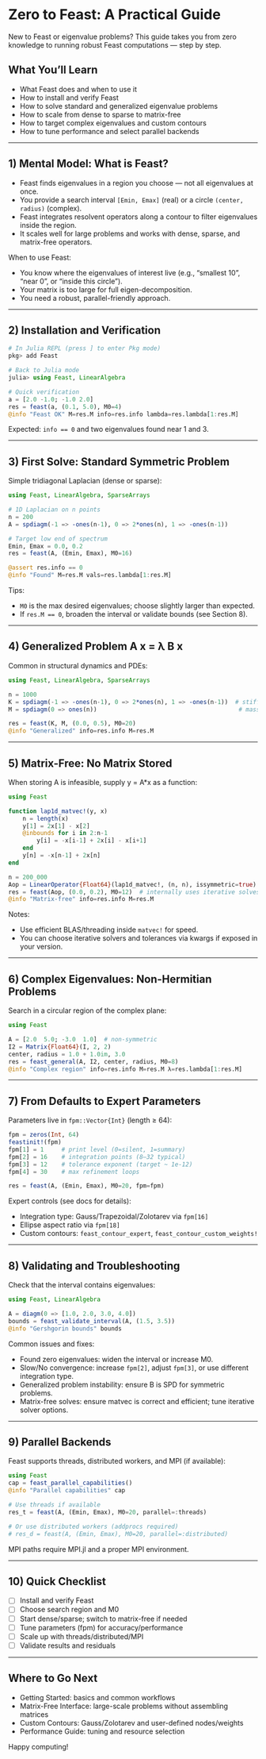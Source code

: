 # Zero to Feast: A Practical Guide

New to Feast or eigenvalue problems? This guide takes you from zero knowledge to running robust Feast computations — step by step.

## What You’ll Learn

- What Feast does and when to use it
- How to install and verify Feast
- How to solve standard and generalized eigenvalue problems
- How to scale from dense to sparse to matrix-free
- How to target complex eigenvalues and custom contours
- How to tune performance and select parallel backends

---

## 1) Mental Model: What is Feast?

- Feast finds eigenvalues in a region you choose — not all eigenvalues at once.
- You provide a search interval `[Emin, Emax]` (real) or a circle `(center, radius)` (complex).
- Feast integrates resolvent operators along a contour to filter eigenvalues inside the region.
- It scales well for large problems and works with dense, sparse, and matrix-free operators.

When to use Feast:

- You know where the eigenvalues of interest live (e.g., “smallest 10”, “near 0”, or “inside this circle”).
- Your matrix is too large for full eigen-decomposition.
- You need a robust, parallel-friendly approach.

---

## 2) Installation and Verification

```julia
# In Julia REPL (press ] to enter Pkg mode)
pkg> add Feast

# Back to Julia mode
julia> using Feast, LinearAlgebra

# Quick verification
a = [2.0 -1.0; -1.0 2.0]
res = feast(a, (0.1, 5.0), M0=4)
@info "Feast OK" M=res.M info=res.info lambda=res.lambda[1:res.M]
```

Expected: `info == 0` and two eigenvalues found near 1 and 3.

---

## 3) First Solve: Standard Symmetric Problem

Simple tridiagonal Laplacian (dense or sparse):

```julia
using Feast, LinearAlgebra, SparseArrays

# 1D Laplacian on n points
n = 200
A = spdiagm(-1 => -ones(n-1), 0 => 2*ones(n), 1 => -ones(n-1))

# Target low end of spectrum
Emin, Emax = 0.0, 0.2
res = feast(A, (Emin, Emax), M0=16)

@assert res.info == 0
@info "Found" M=res.M vals=res.lambda[1:res.M]
```

Tips:

- `M0` is the max desired eigenvalues; choose slightly larger than expected.
- If `res.M == 0`, broaden the interval or validate bounds (see Section 8).

---

## 4) Generalized Problem A x = λ B x

Common in structural dynamics and PDEs:

```julia
using Feast, LinearAlgebra, SparseArrays

n = 1000
K = spdiagm(-1 => -ones(n-1), 0 => 2*ones(n), 1 => -ones(n-1))  # stiffness
M = spdiagm(0 => ones(n))                                        # mass

res = feast(K, M, (0.0, 0.5), M0=20)
@info "Generalized" info=res.info M=res.M
```

---

## 5) Matrix-Free: No Matrix Stored

When storing A is infeasible, supply y = A*x as a function:

```julia
using Feast

function lap1d_matvec!(y, x)
    n = length(x)
    y[1] = 2x[1] - x[2]
    @inbounds for i in 2:n-1
        y[i] = -x[i-1] + 2x[i] - x[i+1]
    end
    y[n] = -x[n-1] + 2x[n]
end

n = 200_000
Aop = LinearOperator{Float64}(lap1d_matvec!, (n, n), issymmetric=true)
res = feast(Aop, (0.0, 0.2), M0=12)  # internally uses iterative solves
@info "Matrix-free" info=res.info M=res.M
```

Notes:

- Use efficient BLAS/threading inside `matvec!` for speed.
- You can choose iterative solvers and tolerances via kwargs if exposed in your version.

---

## 6) Complex Eigenvalues: Non-Hermitian Problems

Search in a circular region of the complex plane:

```julia
using Feast

A = [2.0  5.0; -3.0  1.0]  # non-symmetric
I2 = Matrix{Float64}(I, 2, 2)
center, radius = 1.0 + 1.0im, 3.0
res = feast_general(A, I2, center, radius, M0=8)
@info "Complex region" info=res.info M=res.M λ=res.lambda[1:res.M]
```

---

## 7) From Defaults to Expert Parameters

Parameters live in `fpm::Vector{Int}` (length ≥ 64):

```julia
fpm = zeros(Int, 64)
feastinit!(fpm)
fpm[1] = 1     # print level (0=silent, 1=summary)
fpm[2] = 16    # integration points (8–32 typical)
fpm[3] = 12    # tolerance exponent (target ~ 1e-12)
fpm[4] = 30    # max refinement loops

res = feast(A, (Emin, Emax), M0=20, fpm=fpm)
```

Expert controls (see docs for details):

- Integration type: Gauss/Trapezoidal/Zolotarev via `fpm[16]`
- Ellipse aspect ratio via `fpm[18]`
- Custom contours: `feast_contour_expert`, `feast_contour_custom_weights!`

---

## 8) Validating and Troubleshooting

Check that the interval contains eigenvalues:

```julia
using Feast, LinearAlgebra

A = diagm(0 => [1.0, 2.0, 3.0, 4.0])
bounds = feast_validate_interval(A, (1.5, 3.5))
@info "Gershgorin bounds" bounds
```

Common issues and fixes:

- Found zero eigenvalues: widen the interval or increase M0.
- Slow/No convergence: increase `fpm[2]`, adjust `fpm[3]`, or use different integration type.
- Generalized problem instability: ensure B is SPD for symmetric problems.
- Matrix-free solves: ensure matvec is correct and efficient; tune iterative solver options.

---

## 9) Parallel Backends

Feast supports threads, distributed workers, and MPI (if available):

```julia
using Feast
cap = feast_parallel_capabilities()
@info "Parallel capabilities" cap

# Use threads if available
res_t = feast(A, (Emin, Emax), M0=20, parallel=:threads)

# Or use distributed workers (addprocs required)
# res_d = feast(A, (Emin, Emax), M0=20, parallel=:distributed)
```

MPI paths require MPI.jl and a proper MPI environment.

---

## 10) Quick Checklist

- [ ] Install and verify Feast
- [ ] Choose search region and M0
- [ ] Start dense/sparse; switch to matrix-free if needed
- [ ] Tune parameters (fpm) for accuracy/performance
- [ ] Scale up with threads/distributed/MPI
- [ ] Validate results and residuals

---

## Where to Go Next

- Getting Started: basics and common workflows
- Matrix-Free Interface: large-scale problems without assembling matrices
- Custom Contours: Gauss/Zolotarev and user-defined nodes/weights
- Performance Guide: tuning and resource selection

Happy computing!

